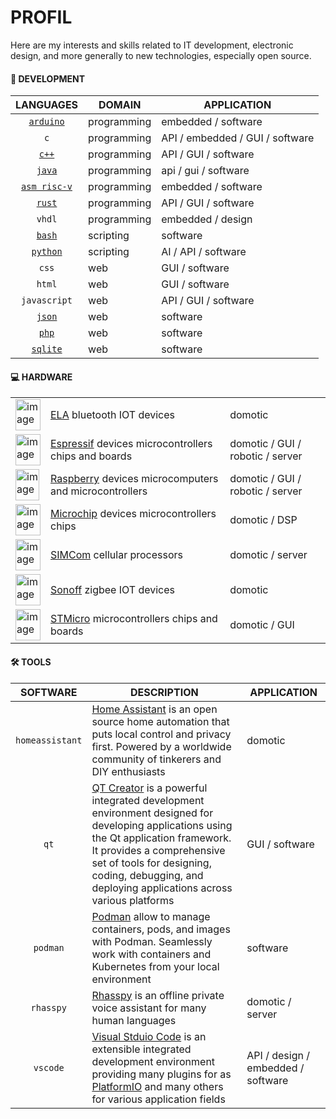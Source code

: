 # PROFIL

Here are my interests and skills related to IT development, electronic design, and more generally to new technologies, especially open source.

#### 📱 DEVELOPMENT

|LANGUAGES|DOMAIN|APPLICATION|
|:-------:|------|-----------|
|[`arduino`](https://docs.arduino.cc/language-reference/)|programming|embedded / software|
|`c`|programming|API / embedded / GUI / software|
|[`c++`](https://isocpp.org/)|programming|API / GUI / software|
|[`java`](https://www.java.com/fr/)|programming|api / gui / software|
|[`asm risc-v`](https://asm-docs.microagi.org/risc-v/riscv-asm.html)|programming|embedded / software|
|[`rust`](https://www.rust-lang.org/fr)|programming|API / GUI / software|
|`vhdl`|programming|embedded / design|
|[`bash`](https://www.gnu.org/software/bash/manual/bash.html)|scripting|software|
|[`python`](https://www.python.org/)|scripting|AI / API / software|
|`css`|web|GUI / software|
|`html`|web|GUI / software|
|`javascript`|web|API / GUI / software|
|[`json`](https://www.json.org/json-fr.html)|web|software|
|[`php`](https://www.php.net/)|web|software|
|[`sqlite`](https://sqlite.org/)|web|software|

#### 💻 HARDWARE

<table>
  <tr>
    <td><img width="40" height="50" alt="image" src="https://github.com/user-attachments/assets/4de12e16-3535-4ccb-a299-eb8f1fd2bab9"/></td>
    <td><a href="https://elainnovation.com/beacon-bluetooth/">ELA</a> bluetooth IOT devices</td>
    <td>domotic</td>
  </tr>
  <tr>
    <td><img width="40" height="50" alt="image" src="https://github.com/user-attachments/assets/fed37d12-9bee-4942-8ef8-ea5bdd25d3c8"/></td>
    <td><a href="https://www.espressif.com/">Espressif</a> devices microcontrollers chips and boards</td>
    <td>domotic / GUI / robotic / server</td>
  </tr>
  <tr>
    <td><img width="38" height="50" alt="image" src="https://github.com/user-attachments/assets/c1da4091-38d0-4947-82c5-1c5ad2d8f10e"/></td>
    <td><a href="https://www.raspberrypi.com/">Raspberry</a> devices microcomputers and microcontrollers</td>
    <td>domotic / GUI / robotic / server</td>
  </tr>
  <tr>
    <td><img width="40" height="50" alt="image" src="https://github.com/user-attachments/assets/7520c9d2-4d19-454a-afaf-4638e85394bc"/></td>
    <td><a href="https://www.microchip.com/">Microchip</a> devices microcontrollers chips</td>
    <td>domotic / DSP</td>
  </tr>
  <tr>
    <td><img width="40" height="50" alt="image" src="https://github.com/user-attachments/assets/53d30172-c505-4106-b5d2-8b999d8edc07"/></td>
    <td><a href="https://www.simcom.com/">SIMCom</a> cellular processors</td>
    <td>domotic / server</td>
  </tr>
  <tr>
    <td><img width="40" height="50" alt="image" src="https://github.com/user-attachments/assets/b35a07af-0276-462f-adde-ac56aa10e0f0"/></td>
    <td><a href="https://sonoff.tech/fr-fr">Sonoff</a> zigbee IOT devices</td>
    <td>domotic</td>
  </tr>
  <tr>
    <td><img width="40" height="50" alt="image" src="https://github.com/user-attachments/assets/c5510aa4-d4dc-47b3-8f2d-d1853e6824cb"/></td>
    <td><a href="https://www.st.com/content/st_com/en.html">STMicro</a> microcontrollers chips and boards</td>
    <td>domotic / GUI</td>
  </tr>
</table>

#### 🛠️ TOOLS

|SOFTWARE|DESCRIPTION|APPLICATION|
|:------:|-----------|-----------|
|`homeassistant`|[Home Assistant](https://www.home-assistant.io/) is an open source home automation that puts local control and privacy first. Powered by a worldwide community of tinkerers and DIY enthusiasts|domotic|
|`qt`|[QT Creator](https://doc.qt.io/qtcreator/) is a powerful integrated development environment designed for developing applications using the Qt application framework. It provides a comprehensive set of tools for designing, coding, debugging, and deploying applications across various platforms|GUI / software|
|`podman`|[Podman](https://podman.io/) allow to manage containers, pods, and images with Podman. Seamlessly work with containers and Kubernetes from your local environment|software|
|`rhasspy`|[Rhasspy](https://github.com/rhasspy/rhasspy) is an offline private voice assistant for many human languages|domotic / server|
|`vscode`|[Visual Stduio Code](https://code.visualstudio.com/) is an extensible integrated development environment providing many plugins for as [PlatformIO](https://platformio.org/) and many others for various application fields|API / design / embedded / software|

